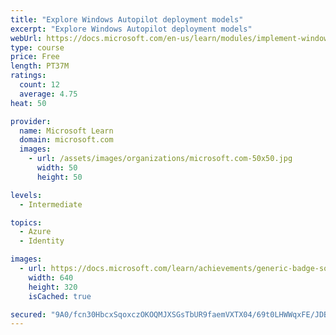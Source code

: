 ```yaml
---
title: "Explore Windows Autopilot deployment models"
excerpt: "Explore Windows Autopilot deployment models"
webUrl: https://docs.microsoft.com/en-us/learn/modules/implement-windows-autopilot/
type: course
price: Free
length: PT37M
ratings:
  count: 12
  average: 4.75
heat: 50

provider:
  name: Microsoft Learn
  domain: microsoft.com
  images:
    - url: /assets/images/organizations/microsoft.com-50x50.jpg
      width: 50
      height: 50

levels:
  - Intermediate

topics:
  - Azure
  - Identity

images:
  - url: https://docs.microsoft.com/learn/achievements/generic-badge-social.png
    width: 640
    height: 320
    isCached: true

secured: "9A0/fcn30HbcxSqoxczOKOQMJXSGsTbUR9faemVXTX04/69t0LHWWqxFE/JDB0fShmfo/Y5WBhyAv6Eza8Xcsm99MxEwVnDa34VjClE3QdxL8gLiyTgQ38yKBTLP2JUcE3pMhkEaiZ9xzl1pL/hUaUraFXyn3owvLy+lBIObzAyO34eMIpYqXZgYHNHm63HAc68UeU3T8wWT31UmVld67kCaet2Jag3w55vpZqu+AD2ZQ7wJHoczhhOTzqR1a5IXkNCCGf/uba2CasPZmSiOa7+DTjgJ+bxsxtJgN7F9e7DtBo4O5ijBpnGts9XJLFXV4+bI7de9trq0vcbWTpZOD8jRkpccPItipotNXJt420FBsJ4wdneHJ8p1UJDkYHP51XaMVF48CezCv5laCXKqqFaDaBT1GjcVsANjduFqq/4=;R+9ExJYB/Eg/l5GDptBcuQ=="
---
```


